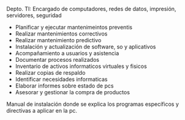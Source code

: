 Depto. TI: Encargado de computadores, redes de datos, impresión, servidores, seguridad

 - Planificar y ejecutar mantenimeintos preventis
 - Realizar mantenimientos correctivos
 - Realizar mantenimiento predictivo
 - Instalación y actualización de software, so y aplicativos
 - Acompañamiento a usuarios y asistencia
 - Documentar procesos realizados
 - Inventario de activos informaticos virtuales y fisicos
 - Realizar copias de respaldo
 - Identificar necesidades informaticas
 - Elaborar informes sobre estado de pcs
 - Asesorar y gestionar la compra de productos
 


Manual de instalación donde se explica los programas específicos y directivas a aplicar en la pc.